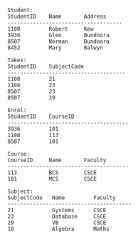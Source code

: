     Student:
    StudentID    Name       Address
    ------------------------------------
    1108         Robert     Kew
    3936         Glen       Bundoora
    8507         Norman     Bundoora
    8452         Mary       Balwyn

    Takes:
    StudentID    SubjectCode
    -------------------------------------
    1108         21
    1108         23
    8507         23
    8507         29

    Enrol:
    StudentID    CourseID
    --------------------------------------
    3936         101
    1108         113
    8507         101

    Course:
    CourseID     Name       Faculty
    --------------------------------------
    113          BCS        CSCE
    101          MCS        CSCE

    Subject:
    SubjectCode   Name         Faculty
    ---------------------------------------
    21            Systems      CSCE
    23            Database     CSCE
    29            VB           CSCE
    18            Algebra      Maths
